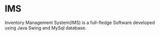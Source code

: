 # IMS
Inventory Management System(IMS) is a full-fledge Software developed using Java Swing and MySql database.
